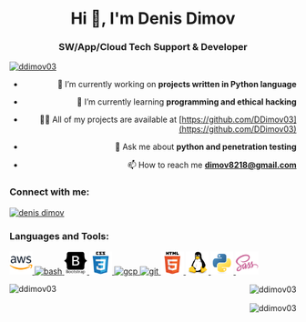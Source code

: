 <h1 align="center">Hi 👋, I'm Denis Dimov</h1>
<h3 align="center">SW/App/Cloud Tech Support & Developer</h3>

<imag align="right" alt="coding" width="400" src="https://media1.giphy.com/media/v1.Y2lkPTc5MGI3NjExMjY4NzAwNWYyNDcwYmRmNWY3YWY0N2M0ZGExNWM5MmZjMjY5NDAzYiZjdD1n/qgQUggAC3Pfv687qPC/giphy.gif">

<p align="left"> <a href="https://github.com/ryo-ma/github-profile-trophy"><img src="https://github-profile-trophy.vercel.app/?username=ddimov03" alt="ddimov03" /></a> </p>

- 🔭 I’m currently working on **projects written in Python language**

- 🌱 I’m currently learning **programming and ethical hacking**

- 👨‍💻 All of my projects are available at [https://github.com/DDimov03](https://github.com/DDimov03)

- 💬 Ask me about **python and penetration testing**

- 📫 How to reach me **dimov8218@gmail.com**

<h3 align="left">Connect with me:</h3>
<p align="left">
<a href="https://linkedin.com/in/denis dimov" target="blank"><img align="center" src="https://raw.githubusercontent.com/rahuldkjain/github-profile-readme-generator/master/src/images/icons/Social/linked-in-alt.svg" alt="denis dimov" height="30" width="40" /></a>
</p>

<h3 align="left">Languages and Tools:</h3>
<p align="left"> <a href="https://aws.amazon.com" target="_blank" rel="noreferrer"> <img src="https://raw.githubusercontent.com/devicons/devicon/master/icons/amazonwebservices/amazonwebservices-original-wordmark.svg" alt="aws" width="40" height="40"/> </a> <a href="https://www.gnu.org/software/bash/" target="_blank" rel="noreferrer"> <img src="https://www.vectorlogo.zone/logos/gnu_bash/gnu_bash-icon.svg" alt="bash" width="40" height="40"/> </a> <a href="https://getbootstrap.com" target="_blank" rel="noreferrer"> <img src="https://raw.githubusercontent.com/devicons/devicon/master/icons/bootstrap/bootstrap-plain-wordmark.svg" alt="bootstrap" width="40" height="40"/> </a> <a href="https://www.w3schools.com/css/" target="_blank" rel="noreferrer"> <img src="https://raw.githubusercontent.com/devicons/devicon/master/icons/css3/css3-original-wordmark.svg" alt="css3" width="40" height="40"/> </a> <a href="https://cloud.google.com" target="_blank" rel="noreferrer"> <img src="https://www.vectorlogo.zone/logos/google_cloud/google_cloud-icon.svg" alt="gcp" width="40" height="40"/> </a> <a href="https://git-scm.com/" target="_blank" rel="noreferrer"> <img src="https://www.vectorlogo.zone/logos/git-scm/git-scm-icon.svg" alt="git" width="40" height="40"/> </a> <a href="https://www.w3.org/html/" target="_blank" rel="noreferrer"> <img src="https://raw.githubusercontent.com/devicons/devicon/master/icons/html5/html5-original-wordmark.svg" alt="html5" width="40" height="40"/> </a> <a href="https://www.linux.org/" target="_blank" rel="noreferrer"> <img src="https://raw.githubusercontent.com/devicons/devicon/master/icons/linux/linux-original.svg" alt="linux" width="40" height="40"/> </a> <a href="https://www.python.org" target="_blank" rel="noreferrer"> <img src="https://raw.githubusercontent.com/devicons/devicon/master/icons/python/python-original.svg" alt="python" width="40" height="40"/> </a> <a href="https://sass-lang.com" target="_blank" rel="noreferrer"> <img src="https://raw.githubusercontent.com/devicons/devicon/master/icons/sass/sass-original.svg" alt="sass" width="40" height="40"/> </a> </p>

<p><img align="left" src="https://github-readme-stats.vercel.app/api/top-langs?username=ddimov03&show_icons=true&locale=en&layout=compact" alt="ddimov03" /></p>

<p>&nbsp;<img align="center" src="https://github-readme-stats.vercel.app/api?username=ddimov03&show_icons=true&locale=en" alt="ddimov03" /></p>

<p><img align="center" src="https://github-readme-streak-stats.herokuapp.com/?user=ddimov03&" alt="ddimov03" /></p>

